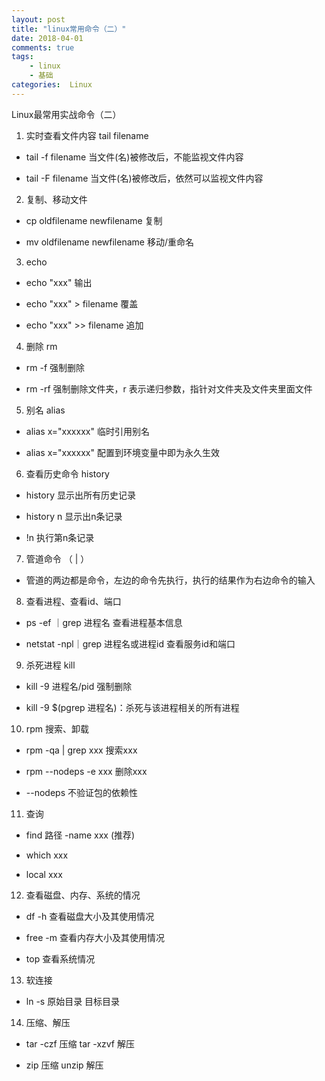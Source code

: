```yaml
---
layout: post
title: "linux常用命令（二）"
date: 2018-04-01
comments: true
tags: 
	- linux
	- 基础
categories:  Linux
---
```

Linux最常用实战命令（二）
<!--more--> 
1. 实时查看文件内容    tail filename

- tail -f filename    当文件(名)被修改后，不能监视文件内容

- tail -F filename    当文件(名)被修改后，依然可以监视文件内容

2. 复制、移动文件

- cp oldfilename newfilename    复制

- mv oldfilename newfilename    移动/重命名

3. echo

- echo "xxx"     输出

- echo "xxx" > filename    覆盖

- echo "xxx" >> filename    追加

4. 删除    rm

- rm -f    强制删除

- rm -rf    强制删除文件夹，r 表示递归参数，指针对文件夹及文件夹里面文件 

5. 别名 alias

- alias x="xxxxxx"    临时引用别名

- alias x="xxxxxx" 配置到环境变量中即为永久生效

6. 查看历史命令    history

- history    显示出所有历史记录 

- history n    显示出n条记录 

- !n    执行第n条记录

7. 管道命令    （ | ）
- 管道的两边都是命令，左边的命令先执行，执行的结果作为右边命令的输入

8. 查看进程、查看id、端口

- ps -ef ｜grep 进程名    查看进程基本信息

- netstat -npl｜grep 进程名或进程id    查看服务id和端口



9. 杀死进程     kill

- kill -9 进程名/pid    强制删除

- kill -9 $(pgrep 进程名)：杀死与该进程相关的所有进程

10. rpm 搜索、卸载

- rpm -qa | grep xxx     搜索xxx

- rpm --nodeps -e xxx    删除xxx

- --nodeps    不验证包的依赖性

11. 查询

- find 路径 -name xxx    (推荐)

- which xxx

- local xxx

12. 查看磁盘、内存、系统的情况

- df -h    查看磁盘大小及其使用情况

- free -m    查看内存大小及其使用情况

- top    查看系统情况

13. 软连接

- ln -s 原始目录 目标目录

14. 压缩、解压

- tar -czf    压缩     tar -xzvf    解压

- zip    压缩    unzip    解压